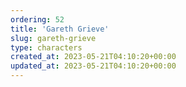 ```yaml
---
ordering: 52
title: 'Gareth Grieve'
slug: gareth-grieve
type: characters
created_at: 2023-05-21T04:10:20+00:00
updated_at: 2023-05-21T04:10:20+00:00
---
```

